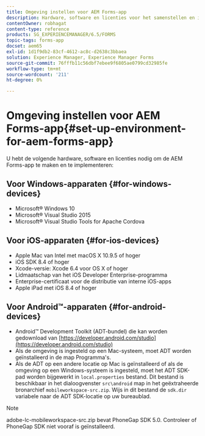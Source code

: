 ```yaml
---
title: Omgeving instellen voor AEM Forms-app
description: Hardware, software en licenties voor het samenstellen en implementeren van de AEM Forms-app.
contentOwner: robhagat
content-type: reference
products: SG_EXPERIENCEMANAGER/6.5/FORMS
topic-tags: forms-app
docset: aem65
exl-id: 1d1f9db2-83cf-4612-ac8c-d2638c3bbaea
solution: Experience Manager, Experience Manager Forms
source-git-commit: 76fffb11c56dbf7ebee9f6805ae0799cd32985fe
workflow-type: tm+mt
source-wordcount: '211'
ht-degree: 0%

---
```


# Omgeving instellen voor AEM Forms-app{#set-up-environment-for-aem-forms-app}

U hebt de volgende hardware, software en licenties nodig om de AEM Forms-app te maken en te implementeren:

## Voor Windows-apparaten {#for-windows-devices}

* Microsoft® Windows 10
* Microsoft® Visual Studio 2015
* Microsoft® Visual Studio Tools for Apache Cordova

## Voor iOS-apparaten {#for-ios-devices}

* Apple Mac van Intel met macOS X 10.9.5 of hoger
* iOS SDK 8.4 of hoger
* Xcode-versie: Xcode 6.4 voor OS X of hoger
* Lidmaatschap van het iOS Developer Enterprise-programma
* Enterprise-certificaat voor de distributie van interne iOS-apps
* Apple iPad met iOS 8.4 of hoger

## Voor Android™-apparaten {#for-android-devices}

* Android™ Development Toolkit (ADT-bundel) die kan worden gedownload van [https://developer.android.com/studio](https://developer.android.com/studio)
* Als de omgeving is ingesteld op een Mac-systeem, moet ADT worden geïnstalleerd in de map Programma&#39;s.
* Als de ADT op een andere locatie op Mac is geïnstalleerd of als de omgeving op een Windows-systeem is ingesteld, moet het ADT SDK-pad worden bijgewerkt in `local.properties` bestand. Dit bestand is beschikbaar in het dialoogvenster `src\android` map in het geëxtraheerde bronarchief `mobileworkspace-src.zip`. Wijs in dit bestand de `sdk.dir` variabele naar de ADT SDK-locatie op uw bureaublad.

>[!NOTE]
>
>adobe-lc-mobileworkspace-src.zip bevat PhoneGap SDK 5.0. Controleer of PhoneGap SDK niet vooraf is geïnstalleerd.
